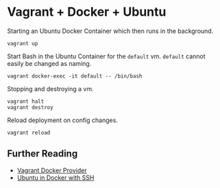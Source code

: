 # Vagrant + Docker + Ubuntu

Starting an Ubuntu Docker Container which then runs in the background.

````shell
vagrant up
````

Start Bash in the Ubuntu Container for the `default` vm.
`default` cannot easily be changed as naming.

````shell
vagrant docker-exec -it default -- /bin/bash
````

Stopping and destroying a vm.

````shell
vagrant halt
vagrant destroy
````

Reload deployment on config changes.

````shell
vagrant reload
````

## Further Reading

- [Vagrant Docker Provider](https://www.vagrantup.com/docs/providers/docker)
- [Ubuntu in Docker with SSH](https://dev.to/s1ntaxe770r/how-to-setup-ssh-within-a-docker-container-i5i)
